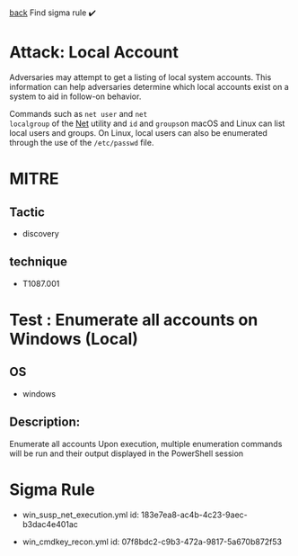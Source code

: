 
[back](../index.md)
Find sigma rule :heavy_check_mark: 

# Attack: Local Account 

Adversaries may attempt to get a listing of local system accounts. This information can help adversaries determine which local accounts exist on a system to aid in follow-on behavior.

Commands such as <code>net user</code> and <code>net localgroup</code> of the [Net](https://attack.mitre.org/software/S0039) utility and <code>id</code> and <code>groups</code>on macOS and Linux can list local users and groups. On Linux, local users can also be enumerated through the use of the <code>/etc/passwd</code> file.

# MITRE
## Tactic
  - discovery


## technique
  - T1087.001


# Test : Enumerate all accounts on Windows (Local)
## OS
  - windows


## Description:
Enumerate all accounts
Upon execution, multiple enumeration commands will be run and their output displayed in the PowerShell session


# Sigma Rule
 - win_susp_net_execution.yml id: 183e7ea8-ac4b-4c23-9aec-b3dac4e401ac

 - win_cmdkey_recon.yml id: 07f8bdc2-c9b3-472a-9817-5a670b872f53


